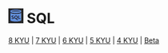 # [![CodeWars](https://raw.githubusercontent.com/stephencarrera/Codewars/master/Assets/sql.png)](SQL/SQL.md) SQL

[8 KYU](https://github.com/stephencarrera/Codewars/tree/master/SQL/8KYU) | [7 KYU](https://github.com/stephencarrera/Codewars/tree/master/SQL/7KYU) | [6 KYU](https://github.com/stephencarrera/Codewars/tree/master/SQL/6KYU) | [5 KYU](https://github.com/stephencarrera/Codewars/tree/master/SQL/5KYU) | [4 KYU](https://github.com/stephencarrera/Codewars/tree/master/SQL/4KYU) | [Beta](https://github.com/stephencarrera/Codewars/tree/master/SQL/Beta)

<!-- ### <a name="8KYU">8 KYU</a>

### <a name="7KYU">7 KYU</a>

### <a name="6KYU">6 KYU</a>

### <a name="5KYU">5 KYU</a>

### <a name="4KYU">4 KYU</a>

### <a name="Beta">Beta</a> -->
